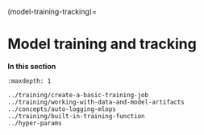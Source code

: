 (model-training-tracking)=
# Model training and tracking

**In this section**

```{toctree}
:maxdepth: 1

../training/create-a-basic-training-job
../training/working-with-data-and-model-artifacts
../concepts/auto-logging-mlops
../training/built-in-training-function
../hyper-params
```

